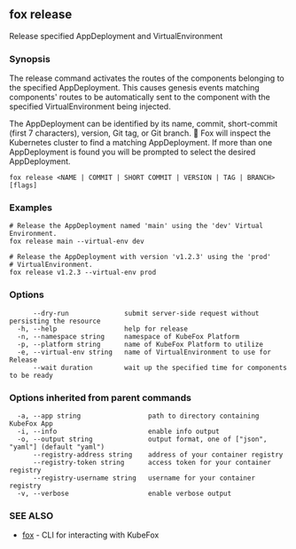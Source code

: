 ## fox release

Release specified AppDeployment and VirtualEnvironment

### Synopsis

The release command activates the routes of the components belonging to the 
specified AppDeployment. This causes genesis events matching components' routes
to be automatically sent to the component with the specified VirtualEnvironment
being injected.

The AppDeployment can be identified by its name, commit, short-commit (first 7 
characters), version, Git tag, or Git branch. 🦊 Fox will inspect the Kubernetes
cluster to find a matching AppDeployment. If more than one AppDeployment is
found you will be prompted to select the desired AppDeployment.

```
fox release <NAME | COMMIT | SHORT COMMIT | VERSION | TAG | BRANCH> [flags]
```

### Examples

```
# Release the AppDeployment named 'main' using the 'dev' Virtual Environment.
fox release main --virtual-env dev

# Release the AppDeployment with version 'v1.2.3' using the 'prod' 
# VirtualEnvironment.
fox release v1.2.3 --virtual-env prod
```

### Options

```
      --dry-run              submit server-side request without persisting the resource
  -h, --help                 help for release
  -n, --namespace string     namespace of KubeFox Platform
  -p, --platform string      name of KubeFox Platform to utilize
  -e, --virtual-env string   name of VirtualEnvironment to use for Release
      --wait duration        wait up the specified time for components to be ready
```

### Options inherited from parent commands

```
  -a, --app string                 path to directory containing KubeFox App
  -i, --info                       enable info output
  -o, --output string              output format, one of ["json", "yaml"] (default "yaml")
      --registry-address string    address of your container registry
      --registry-token string      access token for your container registry
      --registry-username string   username for your container registry
  -v, --verbose                    enable verbose output
```

### SEE ALSO

* [fox](fox.md)	 - CLI for interacting with KubeFox


